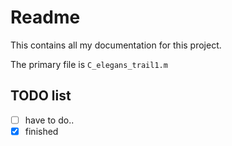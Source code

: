 # Readme
This contains all my documentation for this project.

The primary file is `C_elegans_trail1.m` 



## TODO list
- [ ] have to do..
- [x] finished